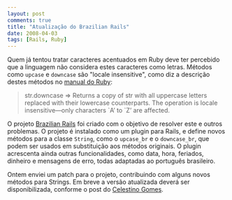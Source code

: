 ```yaml
---
layout: post
comments: true
title: "Atualização do Brazilian Rails"
date: 2008-04-03
tags: [Rails, Ruby]
---
```

Quem já tentou tratar caracteres acentuados em Ruby deve ter percebido que a linguagem não considera estes caracteres como letras. Métodos como `upcase` e `downcase` são "locale insensitive", como diz a descrição destes métodos no [manual do Ruby](http://www.ruby-doc.org/core/):

> str.downcase => Returns a copy of str with all uppercase letters replaced with their lowercase counterparts. The operation is locale insensitive—only characters \`A’ to \`Z’ are affected.

O projeto [Brazilian Rails](http://brazilian-rails.rubyforge.org/) foi criado com o objetivo de resolver este e outros problemas. O projeto é instalado como um plugin para Rails, e define novos métodos para a classe `String`, como o `upcase_br` e o `downcase_br`, que podem ser usados em substituição aos métodos originais. O plugin acrescenta ainda outras funcionalidades, como data, hora, feriados, dinheiro e mensagens de erro, todas adaptadas ao português brasileiro.

Ontem enviei um patch para o projeto, contribuindo com alguns novos métodos para Strings. Em breve a versão atualizada deverá ser disponibilizada, conforme o post do [Celestino Gomes](http://tinogomes.wordpress.com/2008/04/03/atualizacao-do-brazilian-rails/).
